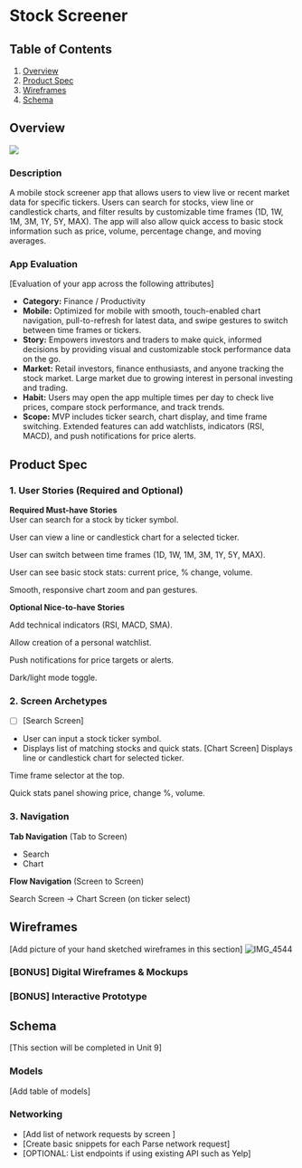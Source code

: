 # Stock Screener

## Table of Contents

1. [Overview](#Overview)
2. [Product Spec](#Product-Spec)
3. [Wireframes](#Wireframes)
4. [Schema](#Schema)

## Overview

<div>
    <a href="https://www.loom.com/share/e2f514b4fb00404da098480390696204">
      <img style="max-width:300px;" src="https://cdn.loom.com/sessions/thumbnails/e2f514b4fb00404da098480390696204-33dc9c726dac4c60-full-play.gif">
    </a>
  </div>

### Description

A mobile stock screener app that allows users to view live or recent market data for specific tickers. Users can search for stocks, view line or candlestick charts, and filter results by customizable time frames (1D, 1W, 1M, 3M, 1Y, 5Y, MAX). The app will also allow quick access to basic stock information such as price, volume, percentage change, and moving averages.

### App Evaluation

[Evaluation of your app across the following attributes]
- **Category:** Finance / Productivity
- **Mobile:** Optimized for mobile with smooth, touch-enabled chart navigation, pull-to-refresh for latest data, and swipe gestures to switch between time frames or tickers.
- **Story:** Empowers investors and traders to make quick, informed decisions by providing visual and customizable stock performance data on the go.
- **Market:** Retail investors, finance enthusiasts, and anyone tracking the stock market. Large market due to growing interest in personal investing and trading.
- **Habit:** Users may open the app multiple times per day to check live prices, compare stock performance, and track trends.
- **Scope:** MVP includes ticker search, chart display, and time frame switching. Extended features can add watchlists, indicators (RSI, MACD), and push notifications for price alerts.

## Product Spec

### 1. User Stories (Required and Optional)

**Required Must-have Stories**  
 User can search for a stock by ticker symbol.

 User can view a line or candlestick chart for a selected ticker.

 User can switch between time frames (1D, 1W, 1M, 3M, 1Y, 5Y, MAX).

 User can see basic stock stats: current price, % change, volume.

 Smooth, responsive chart zoom and pan gestures.


**Optional Nice-to-have Stories**

 Add technical indicators (RSI, MACD, SMA).

 Allow creation of a personal watchlist.

 Push notifications for price targets or alerts.

 Dark/light mode toggle.

### 2. Screen Archetypes

- [ ] [Search Screen]
* User can input a stock ticker symbol.
* Displays list of matching stocks and quick stats.
[Chart Screen]
Displays line or candlestick chart for selected ticker.

Time frame selector at the top.

Quick stats panel showing price, change %, volume.

### 3. Navigation

**Tab Navigation** (Tab to Screen)

* Search
* Chart

**Flow Navigation** (Screen to Screen)

Search Screen → Chart Screen (on ticker select)


## Wireframes

[Add picture of your hand sketched wireframes in this section]
![IMG_4544](https://github.com/user-attachments/assets/57ddb517-3c18-41d0-8178-9620c6a6042b)


### [BONUS] Digital Wireframes & Mockups

### [BONUS] Interactive Prototype

## Schema 

[This section will be completed in Unit 9]

### Models

[Add table of models]

### Networking

- [Add list of network requests by screen ]
- [Create basic snippets for each Parse network request]
- [OPTIONAL: List endpoints if using existing API such as Yelp]
